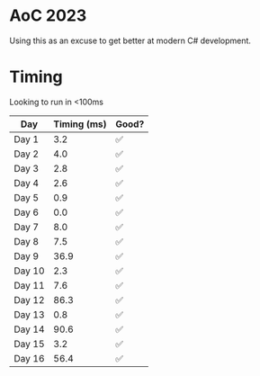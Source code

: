 # AoC 2023

Using this as an excuse to get better at modern C# development.

# Timing

Looking to run in <100ms

| Day    | Timing (ms) | Good? |
|--------|-------------|-------|
| Day 1  | 3.2         |✅     |
| Day 2  | 4.0         |✅     |
| Day 3  | 2.8         |✅     |
| Day 4  | 2.6         |✅     |
| Day 5  | 0.9         |✅     |
| Day 6  | 0.0         |✅     |
| Day 7  | 8.0         |✅     |
| Day 8  | 7.5         |✅     |
| Day 9  | 36.9        |✅     |
| Day 10 | 2.3         |✅     |
| Day 11 | 7.6         |✅     |
| Day 12 | 86.3        |✅     |
| Day 13 | 0.8         |✅     |
| Day 14 | 90.6        |✅     |
| Day 15 | 3.2         |✅     |
| Day 16 | 56.4        |✅     |
